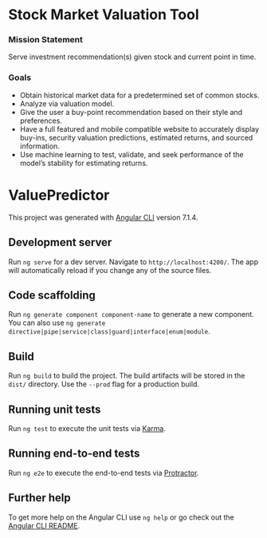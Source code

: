 # Stock Market Valuation Tool

### Mission Statement
Serve investment recommendation(s) given stock and current point in time.

### Goals

- Obtain historical market data for a predetermined set of common stocks.
- Analyze via valuation model.
- Give the user a buy-point recommendation based on their style and preferences.
- Have a full featured and mobile compatible website to accurately display buy-ins, security valuation predictions, estimated returns, and sourced information.
- Use machine learning to test, validate, and seek performance of the model’s stability for estimating returns.



# ValuePredictor

This project was generated with [Angular CLI](https://github.com/angular/angular-cli) version 7.1.4.

## Development server

Run `ng serve` for a dev server. Navigate to `http://localhost:4200/`. The app will automatically reload if you change any of the source files.

## Code scaffolding

Run `ng generate component component-name` to generate a new component. You can also use `ng generate directive|pipe|service|class|guard|interface|enum|module`.

## Build

Run `ng build` to build the project. The build artifacts will be stored in the `dist/` directory. Use the `--prod` flag for a production build.

## Running unit tests

Run `ng test` to execute the unit tests via [Karma](https://karma-runner.github.io).

## Running end-to-end tests

Run `ng e2e` to execute the end-to-end tests via [Protractor](http://www.protractortest.org/).

## Further help

To get more help on the Angular CLI use `ng help` or go check out the [Angular CLI README](https://github.com/angular/angular-cli/blob/master/README.md).
